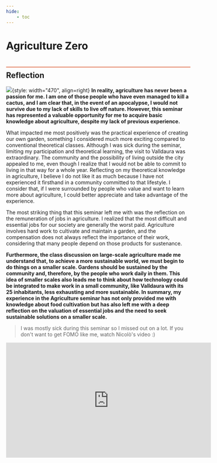 ```yaml
---
hide:
    - toc
---
```


# Agriculture Zero
<div style="height:2px; background-color: #E17858; margin-top: 40px; margin-bottom: -20px;"></div>

## Reflection
![](../images/agri/AGRI.svg){style: width="470", align=right}
**In reality, agriculture has never been a passion for me. I am one of those people who have even managed to kill a cactus, and I am clear that, in the event of an apocalypse, I would not survive due to my lack of skills to live off nature. However, this seminar has represented a valuable opportunity for me to acquire basic knowledge about agriculture, despite my lack of previous experience.**

What impacted me most positively was the practical experience of creating our own garden, something I considered much more exciting compared to conventional theoretical classes. Although I was sick during the seminar, limiting my participation and theoretical learning, the visit to Valldaura was extraordinary. The community and the possibility of living outside the city appealed to me, even though I realize that I would not be able to commit to living in that way for a whole year. Reflecting on my theoretical knowledge in agriculture, I believe I do not like it as much because I have not experienced it firsthand in a community committed to that lifestyle. I consider that, if I were surrounded by people who value and want to learn more about agriculture, I could better appreciate and take advantage of the experience.

The most striking thing that this seminar left me with was the reflection on the remuneration of jobs in agriculture. I realized that the most difficult and essential jobs for our society are generally the worst paid. Agriculture involves hard work to cultivate and maintain a garden, and the compensation does not always reflect the importance of their work, considering that many people depend on those products for sustenance.

**Furthermore, the class discussion on large-scale agriculture made me understand that, to achieve a more sustainable world, we must begin to do things on a smaller scale. Gardens should be sustained by the community and, therefore, by the people who work daily in them. This idea of smaller scales also leads me to think about how technology could be integrated to make work in a small community, like Valldaura with its 25 inhabitants, less exhausting and more sustainable. In summary, my experience in the Agriculture seminar has not only provided me with knowledge about food cultivation but has also left me with a deep reflection on the valuation of essential jobs and the need to seek sustainable solutions on a smaller scale.**

>I was mostly sick during this seminar so I missed out on a lot. If you don't want to get FOMO like me, watch Nicolò's video :)
<iframe width="560" height="315" src="https://www.youtube.com/embed/1yX_C6PKxl8?si=nAecVxdqKcoTRLP2" title="YouTube video player" frameborder="0" allow="accelerometer; autoplay; clipboard-write; encrypted-media; gyroscope; picture-in-picture; web-share" allowfullscreen></iframe>
